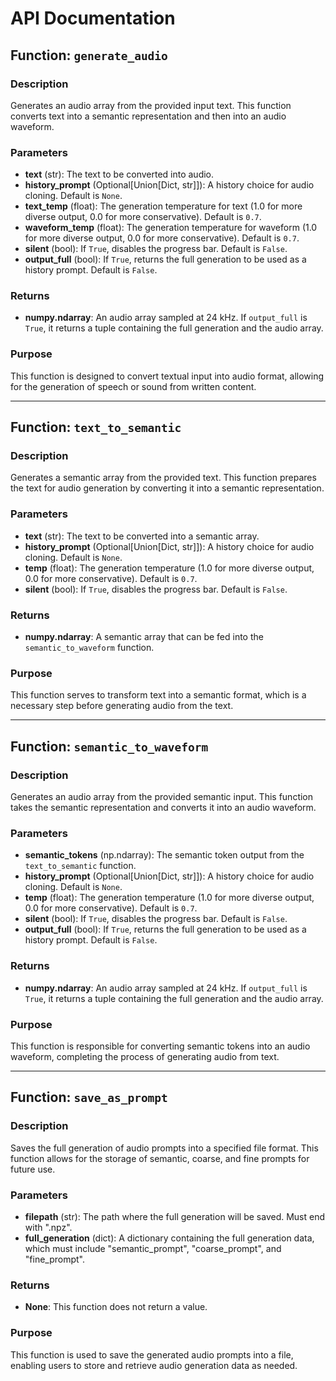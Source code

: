 # API Documentation

## Function: `generate_audio`

### Description
Generates an audio array from the provided input text. This function converts text into a semantic representation and then into an audio waveform.

### Parameters
- **text** (str): The text to be converted into audio.
- **history_prompt** (Optional[Union[Dict, str]]): A history choice for audio cloning. Default is `None`.
- **text_temp** (float): The generation temperature for text (1.0 for more diverse output, 0.0 for more conservative). Default is `0.7`.
- **waveform_temp** (float): The generation temperature for waveform (1.0 for more diverse output, 0.0 for more conservative). Default is `0.7`.
- **silent** (bool): If `True`, disables the progress bar. Default is `False`.
- **output_full** (bool): If `True`, returns the full generation to be used as a history prompt. Default is `False`.

### Returns
- **numpy.ndarray**: An audio array sampled at 24 kHz. If `output_full` is `True`, it returns a tuple containing the full generation and the audio array.

### Purpose
This function is designed to convert textual input into audio format, allowing for the generation of speech or sound from written content.

---

## Function: `text_to_semantic`

### Description
Generates a semantic array from the provided text. This function prepares the text for audio generation by converting it into a semantic representation.

### Parameters
- **text** (str): The text to be converted into a semantic array.
- **history_prompt** (Optional[Union[Dict, str]]): A history choice for audio cloning. Default is `None`.
- **temp** (float): The generation temperature (1.0 for more diverse output, 0.0 for more conservative). Default is `0.7`.
- **silent** (bool): If `True`, disables the progress bar. Default is `False`.

### Returns
- **numpy.ndarray**: A semantic array that can be fed into the `semantic_to_waveform` function.

### Purpose
This function serves to transform text into a semantic format, which is a necessary step before generating audio from the text.

---

## Function: `semantic_to_waveform`

### Description
Generates an audio array from the provided semantic input. This function takes the semantic representation and converts it into an audio waveform.

### Parameters
- **semantic_tokens** (np.ndarray): The semantic token output from the `text_to_semantic` function.
- **history_prompt** (Optional[Union[Dict, str]]): A history choice for audio cloning. Default is `None`.
- **temp** (float): The generation temperature (1.0 for more diverse output, 0.0 for more conservative). Default is `0.7`.
- **silent** (bool): If `True`, disables the progress bar. Default is `False`.
- **output_full** (bool): If `True`, returns the full generation to be used as a history prompt. Default is `False`.

### Returns
- **numpy.ndarray**: An audio array sampled at 24 kHz. If `output_full` is `True`, it returns a tuple containing the full generation and the audio array.

### Purpose
This function is responsible for converting semantic tokens into an audio waveform, completing the process of generating audio from text.

---

## Function: `save_as_prompt`

### Description
Saves the full generation of audio prompts into a specified file format. This function allows for the storage of semantic, coarse, and fine prompts for future use.

### Parameters
- **filepath** (str): The path where the full generation will be saved. Must end with ".npz".
- **full_generation** (dict): A dictionary containing the full generation data, which must include "semantic_prompt", "coarse_prompt", and "fine_prompt".

### Returns
- **None**: This function does not return a value.

### Purpose
This function is used to save the generated audio prompts into a file, enabling users to store and retrieve audio generation data as needed.